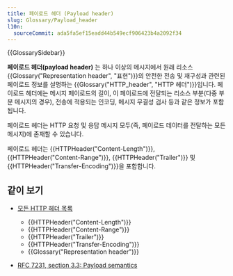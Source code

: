```yaml
---
title: 페이로드 헤더 (Payload header)
slug: Glossary/Payload_header
l10n:
  sourceCommit: ada5fa5ef15eadd44b549ecf906423b4a2092f34
---
```


{{GlossarySidebar}}

**페이로드 헤더(payload header)** 는 하나 이상의 메시지에서 원래 리소스 {{Glossary("Representation header", "표현")}}의 안전한 전송 및 재구성과 관련된 페이로드 정보를 설명하는 {{Glossary("HTTP_header", "HTTP 헤더")}}입니다. 페이로드 헤더에는 메시지 페이로드의 길이, 이 페이로드에 전달되는 리소스 부분(다중 부분 메시지의 경우), 전송에 적용되는 인코딩, 메시지 무결성 검사 등과 같은 정보가 포함됩니다.

페이로드 헤더는 HTTP 요청 및 응답 메시지 모두(즉, 페이로드 데이터를 전달하는 모든 메시지)에 존재할 수 있습니다.

페이로드 헤더는 {{HTTPHeader("Content-Length")}}, {{HTTPHeader("Content-Range")}}, {{HTTPHeader("Trailer")}} 및 {{HTTPHeader("Transfer-Encoding")}}을 포함합니다.

## 같이 보기

- [모든 HTTP 헤더 목록](/ko/docs/Web/HTTP/Reference/Headers)

  - {{HTTPHeader("Content-Length")}}
  - {{HTTPHeader("Content-Range")}}
  - {{HTTPHeader("Trailer")}}
  - {{HTTPHeader("Transfer-Encoding")}}
  - {{Glossary("Representation header")}}

- [RFC 7231, section 3.3: Payload semantics](https://datatracker.ietf.org/doc/html/rfc7231#section-3.3)
